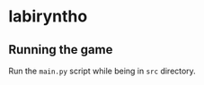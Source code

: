 # labiryntho

## Running the game
Run the `main.py` script while being in `src` directory.

[//]: # (TODO: Add more info about the game)

[//]: # (GAME)
[//]: # (TODO: Make faster by utilising chunks and not rendering everything at once)
[//]: # (TODO: Add icon)
[//]: # (TODO: ask before quiting game)
[//]: # (TODO: add f3 debug screen)
[//]: # (TODO: show time, coins and score when playing)

[//]: # (TODO: Make main menu and its functionality)
[//]: # (Play button and screen)
[//]: # (Settings button and screen [audio, graphics, controls, credits])
[//]: # (Exit button)
[//]: # (Shop button [comoing soon])
[//]: # (History button)

[//]: # (TODO: Make escape menu)
[//]: # (Resume)
[//]: # (Save)
[//]: # (Settings)
[//]: # (Exit)

[//]: # (TODO: Make maze generation)

[//]: # (TODO: Make end screen)
[//]: # (Time)
[//]: # (Score)
[//]: # (Coins)
[//]: # (Name)
[//]: # (Playthrough [shows correct path with green])

[//]: # (Play again [shows play screen and same setting])
[//]: # (Main menu)

[//]: # (TODO: Make database)

[//]: # (IF TIME)
[//]: # (TODO: Make coin poweups [eg. has compass, shows where to go, speed boost, etc.])
[//]: # (TODO: Add shop)
[//]: # (TODO: Custom textures [for player to load])
[//]: # (TODO: Custom music)
[//]: # (TODO: Allow 3D with stairs)
[//]: # (TODO: enemies)
[//]: # (TODO: Make custom map generator [might be hard])
